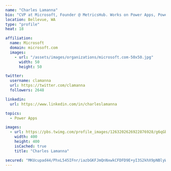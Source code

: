 ```yaml
---
name: "Charles Lamanna"
bio: "CVP at Microsoft, Founder @ MetricsHub. Works on Power Apps, Power Automate, Power Virtual Agent, Common Data Service and Dynamics 365."
location: Bellevue, WA
type: "profile"
heat: 18

affiliation:
  name: Microsoft
  domain: microsoft.com
  images:
    - url: "/assets/images/organizations/microsoft.com-50x50.jpg"
      width: 50
      height: 50

twitter:
  username: clamanna
  url: https://twitter.com/clamanna
  followers: 2648

linkedin:
  url: https://www.linkedin.com/in/charleslamanna

topics:
  - Power Apps

images:
  - url: https://pbs.twimg.com/profile_images/1263202626922876928/g6qGbHZ-_400x400.jpg
    width: 400
    height: 400
    isCached: true
    title: "Charles Lamanna"

secured: "MKUcupad44/PhxL545IFnr/iazbGKFJmQnNxwkCFDFD9E+yI3S2khX9pNBlyWZAOQX2lzlAeskhBG4PQNFyNQX9ozrRYEsaHIWSFC4HEJKC08z3oeq+0F1BeX/mfi8iFKPzGjII+QnS0fAGzDYCSa98YRmZme0m8vnqERrcZ8B/LClPn5eNqdgGVgCgWAvOM6GosDezZ1lVy/HzErAws/yUjLZ6hTDPuY0z7z7NW4rsDPCX5PnDnfj9vSWyW3mBM6wC7EgFPZvDTvYZlNAr06h5FAjQkcdDeSn1+ucBFADw5PhYUG1qi45jh6qob9NCPziESZpzKv0i0ZHzi/CM37Ezc9S51MZ5xfYFh0uox9bduo5ryQE+PmKC7+ryaGarsgm8mJqMgUq2LVHrQQqM2dxDR20ANFjnLLqj+xuJ+bWM=;3j52GIMQsvpadLbuUPFl+Q=="
---
```


